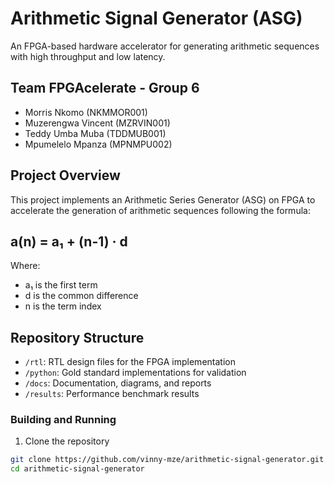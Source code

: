 # Arithmetic Signal Generator (ASG)

An FPGA-based hardware accelerator for generating arithmetic sequences with high throughput and low latency.

## Team FPGAcelerate - Group 6
- Morris Nkomo (NKMMOR001)
- Muzerengwa Vincent (MZRVIN001)
- Teddy Umba Muba (TDDMUB001)
- Mpumelelo Mpanza (MPNMPU002)

## Project Overview

This project implements an Arithmetic Series Generator (ASG) on FPGA to accelerate the generation of arithmetic sequences following the formula:

## a(n) = a₁ + (n-1) · d
Where:
- a₁ is the first term
- d is the common difference
- n is the term index

## Repository Structure

- `/rtl`: RTL design files for the FPGA implementation
- `/python`: Gold standard implementations for validation
- `/docs`: Documentation, diagrams, and reports
- `/results`: Performance benchmark results



### Building and Running
1. Clone the repository
```bash
git clone https://github.com/vinny-mze/arithmetic-signal-generator.git
cd arithmetic-signal-generator
